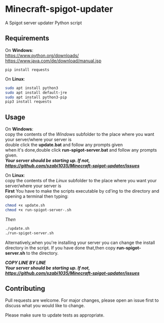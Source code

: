 # Minecraft-spigot-updater
 
 A Spigot server updater Python script
 
## Requirements

On **Windows**:  
	https://www.python.org/downloads/  
	https://www.java.com/de/download/manual.jsp

```shell
pip install requests
```
On **Linux**:
```bash
sudo apt install python3
sudo apt install default-jre
sudo apt install python3-pip
pip3 install requests
```
## Usage
On **Windows**:  
copy the contents of the *Windows* subfolder to the place where you want your server/where your server is  
double click the **update.bat** and follow any prompts given  
when it's done,double click **run-spigot-server.bat** and follow any prompts given.  
***Your server should be starting up. If not, https://github.com/szabi1035/Minecraft-spigot-updater/issues***  

On **Linux**:  
copy the contents of the *Linux* subfolder to the place where you want your server/where your server is  
**First** You have to make the scripts executable by cd'ing to the directory and opening a terminal then typing:
```bash
chmod +x update.sh
chmod +x run-spigot-server-.sh
```
*Then*
```bash
./update.sh
./run-spigot-server.sh
```
Alternatively,when you're installing your server you can change the install directory in the script. If you have done that,then copy **run-spigot-server.sh** to the directory.  
  
***COPY LINE BY LINE***  
***Your server should be starting up. If not, https://github.com/szabi1035/Minecraft-spigot-updater/issues***


## Contributing
Pull requests are welcome. For major changes, please open an issue first to discuss what you would like to change.

Please make sure to update tests as appropriate.
